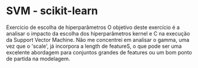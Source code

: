 # SVM - scikit-learn 
Exercicio de escolha de hiperparâmetros
O objetivo deste exercício é a analisar o impacto da escolha dos hiperparâmetros kernel e C na execução da Support Vector Machine.
Não me concentrei em analisar o gamma, uma vez que o 'scale', já incorpora a length de featureS, o que pode ser uma excelente abordagem para conjuntos grandes de features ou um bom ponto de partida na modelagem.
